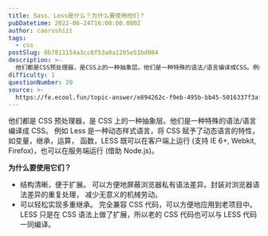 ```yaml
---
title: Sass、Less是什么？为什么要使用他们？
pubDatetime: 2022-06-24T16:00:00.000Z
author: caorushizi
tags:
  - css
postSlug: 0b7811154a3cc6f53a0a1285e51bd084
description: >-
  他们都是CSS预处理器，是CSS上的一种抽象层。他们是一种特殊的语法/语言编译成CSS。例如Less是一种动态样式语言，将CSS赋予了动态语言的特性，如变量，继承，运算，函数，LESS既可以在客户端上
difficulty: 1
questionNumber: 20
source: >-
  https://fe.ecool.fun/topic-answer/e894262c-f9eb-495b-bb45-5016337f3af1?orderBy=updateTime&order=desc&tagId=11
---
```


他们都是 CSS 预处理器，是 CSS 上的一种抽象层。他们是一种特殊的语法/语言编译成 CSS。 例如 Less 是一种动态样式语言，将 CSS 赋予了动态语言的特性，如变量，继承，运算， 函数，LESS 既可以在客户端上运行 (支持 IE 6+, Webkit, Firefox)，也可以在服务端运行 (借助 Node.js)。

**为什么要使用它们？**

- 结构清晰，便于扩展。 可以方便地屏蔽浏览器私有语法差异。封装对浏览器语法差异的重复处理， 减少无意义的机械劳动。
- 可以轻松实现多重继承。 完全兼容 CSS 代码，可以方便地应用到老项目中。LESS 只是在 CSS 语法上做了扩展，所以老的 CSS 代码也可以与 LESS 代码一同编译。
